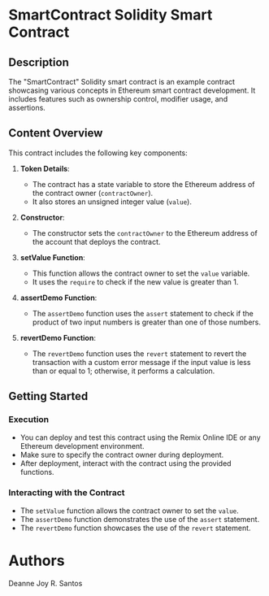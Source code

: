# SmartContract Solidity Smart Contract

## Description
The "SmartContract" Solidity smart contract is an example contract showcasing various concepts in Ethereum smart contract development. It includes features such as ownership control, modifier usage, and assertions.

## Content Overview
This contract includes the following key components:

1. **Token Details**:
   - The contract has a state variable to store the Ethereum address of the contract owner (`contractOwner`).
   - It also stores an unsigned integer value (`value`).

2. **Constructor**:
   - The constructor sets the `contractOwner` to the Ethereum address of the account that deploys the contract.

3. **setValue Function**:
   - This function allows the contract owner to set the `value` variable.
   - It uses the `require` to check if the new value is greater than 1.

4. **assertDemo Function**:
   - The `assertDemo` function uses the `assert` statement to check if the product of two input numbers is greater than one of those numbers.

5. **revertDemo Function**:
   - The `revertDemo` function uses the `revert` statement to revert the transaction with a custom error message if the input value is less than or equal to 1; otherwise, it performs a calculation.

## Getting Started
### Execution
- You can deploy and test this contract using the Remix Online IDE or any Ethereum development environment.
- Make sure to specify the contract owner during deployment.
- After deployment, interact with the contract using the provided functions.

### Interacting with the Contract
- The `setValue` function allows the contract owner to set the `value`.
- The `assertDemo` function demonstrates the use of the `assert` statement.
- The `revertDemo` function showcases the use of the `revert` statement.

# Authors
Deanne Joy R. Santos

